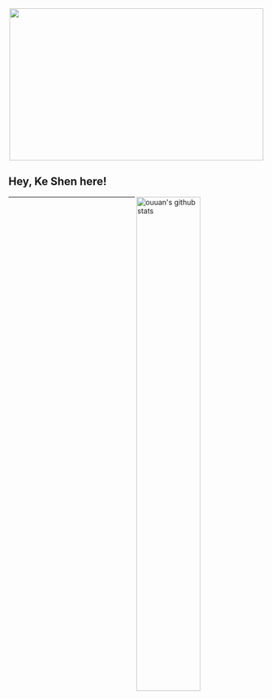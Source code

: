 
<div align=center><img width = '500' height ='300' src ="https://media.giphy.com/media/Lny6Rw04nsOOc/giphy.gif"/></div>

## Hey, Ke Shen here! 

<img align="right" alt="ouuan's github stats" width="50%" src="https://github-readme-stats.vercel.app/api/top-langs/?username=Ascarshen&layout=compact&show_icons=true">


---



<!--
**Ascarshen/Ascarshen** is a ✨ _special_ ✨ repository because its `README.md` (this file) appears on your GitHub profile.


Here are some ideas to get you started:
[![Ascar's github stats](https://github-readme-stats.vercel.app/api?username=Ascarshen)](https://github.com/Ascarshen/github-readme-stats)
:wave: [![Codeforces Rating](https://cfrating.ihcr.top/?user=ouuan&style=flat-square)](https://codeforces.com/profile/ouuan)
- 🔭 I’m currently working on ...
- 🌱 I’m currently learning ...
- 👯 I’m looking to collaborate on ...
- 🤔 I’m looking for help with ...
- 💬 Ask me about ...
- 📫 How to reach me: ...
- 😄 Pronouns: ...
- ⚡ Fun fact: ...
-->
